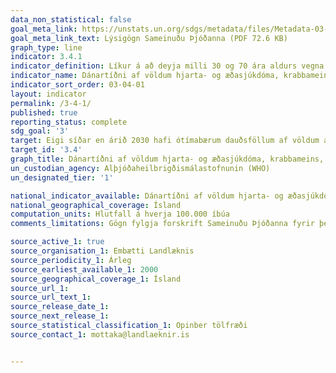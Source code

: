 ```yaml
---
data_non_statistical: false
goal_meta_link: https://unstats.un.org/sdgs/metadata/files/Metadata-03-04-01.pdf
goal_meta_link_text: Lýsigögn Sameinuðu Þjóðanna (PDF 72.6 KB)
graph_type: line
indicator: 3.4.1
indicator_definition: Líkur á að deyja milli 30 og 70 ára aldurs vegna hjarta- og æðasjúkdóma, krabbameins, sykursýki eða langvinnra öndunarfærasjúkdóma.
indicator_name: Dánartíðni af völdum hjarta- og æðasjúkdóma, krabbameins, sykursýki eða langvinnra öndunarfærasjúkdóma.
indicator_sort_order: 03-04-01
layout: indicator
permalink: /3-4-1/
published: true
reporting_status: complete
sdg_goal: '3'
target: Eigi síðar en árið 2030 hafi ótímabærum dauðsföllum af völdum annarra sjúkdóma en smitsjúkdóma verið fækkað um þriðjung með fyrirbyggjandi aðgerðum og meðferð ásamt því að stuðlað verði að geðheilbrigði og vellíðan.
target_id: '3.4'
graph_title: Dánartíðni af völdum hjarta- og æðasjúkdóma, krabbameins, sykursýki eða langvinnra öndunarfærasjúkdóma.
un_custodian_agency: Alþjóðaheilbrigðismálastofnunin (WHO)
un_designated_tier: '1'

national_indicator_available: Dánartíðni af völdum hjarta- og æðasjúkdóma, krabbameins, sykursýki eða langvinnra öndunarfærasjúkdóma.
national_geographical_coverage: Ísland
computation_units: Hlutfall á hverja 100.000 íbúa
comments_limitations: Gögn fylgja forskrift Sameinuðu Þjóðanna fyrir þennan mælikvarða. Þessi mælikvarði var fundinn í samstarfi við sérfræðinga á þessu sviði. 

source_active_1: true
source_organisation_1: Embætti Landlæknis
source_periodicity_1: Árleg
source_earliest_available_1: 2000
source_geographical_coverage_1: Ísland
source_url_1:
source_url_text_1:
source_release_date_1:
source_next_release_1:
source_statistical_classification_1: Opinber tölfræði
source_contact_1: mottaka@landlaeknir.is


---
```

